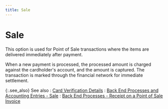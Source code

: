 ```yaml
---
title: Sale
---
```


# Sale


This option is used for Point of Sale transactions where the items are delivered immediately after payment.


When a new payment is processed, the processed amount is charged against the cardholder's account, and the amount is captured. The transaction is marked through the financial network for immediate settlement.


{:.see_also}
See also
: [Card Verification Details]({{site.pos_baseurl}}/pos-trans/create-pos-doc/pos-receipts/proc-cc-pmnts/receiving/verify-dtls/card_verification_details_pos.html)
: [Back End Processes and Accounting Entries - Sale]({{site.pos_baseurl}}/misc/back_end_processes_and_accounting_entries_sale_pos.html)
: [Back End Processes - Receipt on a Point of Sale Invoice]({{site.pos_baseurl}}/misc/back_end_processes_receipt_on_a_sales_invoice_pos.html)
